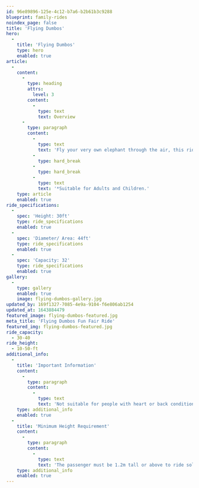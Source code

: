 ```yaml
---
id: 96e89896-125e-4c12-b7a6-b2b61b3c9288
blueprint: family-rides
noindex_page: false
title: 'Flying Dumbos'
hero:
  -
    title: 'Flying Dumbos'
    type: hero
    enabled: true
article:
  -
    content:
      -
        type: heading
        attrs:
          level: 3
        content:
          -
            type: text
            text: Overview
      -
        type: paragraph
        content:
          -
            type: text
            text: 'Fly your very own elephant through the air, this ride is always a hit with the kids and adults alike!'
          -
            type: hard_break
          -
            type: hard_break
          -
            type: text
            text: '*Suitable for Adults and Children.'
    type: article
    enabled: true
ride_specifications:
  -
    spec: 'Height: 30ft'
    type: ride_specifications
    enabled: true
  -
    spec: 'Diameter/ Area: 44ft'
    type: ride_specifications
    enabled: true
  -
    spec: 'Capacity: 32'
    type: ride_specifications
    enabled: true
gallery:
  -
    type: gallery
    enabled: true
    image: flying-dumbos-gallery.jpg
updated_by: 169f1327-7085-4e9a-9104-f6e806ab1254
updated_at: 1643884479
featured_image: flying-dumbos-featured.jpg
meta_title: 'Flying Dumbos Fun Fair Ride'
featured_img: flying-dumbos-featured.jpg
ride_capacity:
  - 30-40
ride_height:
  - 10-50-ft
additional_info:
  -
    title: 'Important Information'
    content:
      -
        type: paragraph
        content:
          -
            type: text
            text: 'Not suitable for people with heart or back conditions or of a nervous disposition should avoid riding. Other medical conditions that may preclude riding include pregnancy, recent surgery, broken bones, or neck problems.'
    type: additional_info
    enabled: true
  -
    title: 'Minimum Height Requirement'
    content:
      -
        type: paragraph
        content:
          -
            type: text
            text: 'The passenger must be 1.2m tall or above to ride solo, if under this measurement they must be accompanied by an adult.'
    type: additional_info
    enabled: true
---
```


